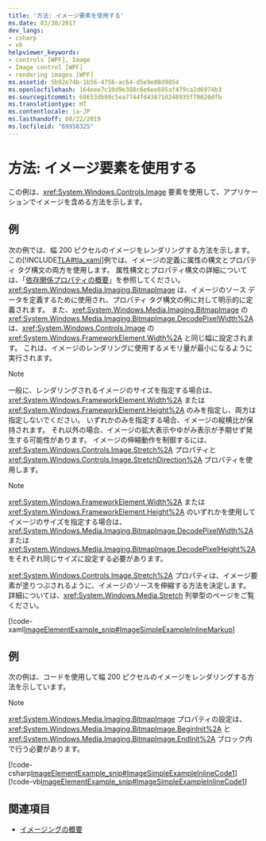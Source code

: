 ```yaml
---
title: '方法: イメージ要素を使用する'
ms.date: 03/30/2017
dev_langs:
- csharp
- vb
helpviewer_keywords:
- controls [WPF], Image
- Image control [WPF]
- rendering images [WPF]
ms.assetid: 5b92e74b-1b56-4756-ac64-d5e9e08d9854
ms.openlocfilehash: 164eee7c10d9e388c6e6ee695af479ca2d6974b3
ms.sourcegitcommit: 68653db98c5ea7744fd438710248935f70020dfb
ms.translationtype: HT
ms.contentlocale: ja-JP
ms.lasthandoff: 08/22/2019
ms.locfileid: "69958325"
---
```

# <a name="how-to-use-the-image-element"></a>方法: イメージ要素を使用する
この例は、<xref:System.Windows.Controls.Image> 要素を使用して、アプリケーションでイメージを含める方法を示します。  
  
## <a name="example"></a>例  
 次の例では、幅 200 ピクセルのイメージをレンダリングする方法を示します。 この[!INCLUDE[TLA#tla_xaml](../../../../includes/tlasharptla-xaml-md.md)]例では、イメージの定義に属性の構文とプロパティ タグ構文の両方を使用します。 属性構文とプロパティ構文の詳細については、「[依存関係プロパティの概要](../advanced/dependency-properties-overview.md)」を参照してください。 <xref:System.Windows.Media.Imaging.BitmapImage> は、イメージのソース データを定義するために使用され、プロパティ タグ構文の例に対して明示的に定義されます。 また、<xref:System.Windows.Media.Imaging.BitmapImage> の <xref:System.Windows.Media.Imaging.BitmapImage.DecodePixelWidth%2A> は、<xref:System.Windows.Controls.Image> の <xref:System.Windows.FrameworkElement.Width%2A> と同じ幅に設定されます。 これは、イメージのレンダリングに使用するメモリ量が最小になるように実行されます。  
  
> [!NOTE]
> 一般に、レンダリングされるイメージのサイズを指定する場合は、<xref:System.Windows.FrameworkElement.Width%2A> または <xref:System.Windows.FrameworkElement.Height%2A> のみを指定し、両方は指定しないでください。 いずれかのみを指定する場合、イメージの縦横比が保持されます。 それ以外の場合、イメージの拡大表示やゆがみ表示が予期せず発生する可能性があります。 イメージの伸縮動作を制御するには、<xref:System.Windows.Controls.Image.Stretch%2A> プロパティと <xref:System.Windows.Controls.Image.StretchDirection%2A> プロパティを使用します。  
  
> [!NOTE]
> <xref:System.Windows.FrameworkElement.Width%2A> または <xref:System.Windows.FrameworkElement.Height%2A> のいずれかを使用してイメージのサイズを指定する場合は、<xref:System.Windows.Media.Imaging.BitmapImage.DecodePixelWidth%2A> または <xref:System.Windows.Media.Imaging.BitmapImage.DecodePixelHeight%2A> をそれぞれ同じサイズに設定する必要があります。  
  
 <xref:System.Windows.Controls.Image.Stretch%2A> プロパティは、イメージ要素が塗りつぶされるように、イメージのソースを伸縮する方法を決定します。 詳細については、<xref:System.Windows.Media.Stretch> 列挙型のページをご覧ください。  
  
 [!code-xaml[ImageElementExample_snip#ImageSimpleExampleInlineMarkup](~/samples/snippets/csharp/VS_Snippets_Wpf/ImageElementExample_snip/CSharp/ImageSimpleExample.xaml#imagesimpleexampleinlinemarkup)]  
  
## <a name="example"></a>例  
 次の例は、コードを使用して幅 200 ピクセルのイメージをレンダリングする方法を示しています。  
  
> [!NOTE]
> <xref:System.Windows.Media.Imaging.BitmapImage> プロパティの設定は、<xref:System.Windows.Media.Imaging.BitmapImage.BeginInit%2A> と <xref:System.Windows.Media.Imaging.BitmapImage.EndInit%2A> ブロック内で行う必要があります。  
  
 [!code-csharp[ImageElementExample_snip#ImageSimpleExampleInlineCode1](~/samples/snippets/csharp/VS_Snippets_Wpf/ImageElementExample_snip/CSharp/ImageSimpleExample.xaml.cs#imagesimpleexampleinlinecode1)]
 [!code-vb[ImageElementExample_snip#ImageSimpleExampleInlineCode1](~/samples/snippets/visualbasic/VS_Snippets_Wpf/ImageElementExample_snip/VB/ImageSimpleExample.xaml.vb#imagesimpleexampleinlinecode1)]  
  
## <a name="see-also"></a>関連項目

- [イメージングの概要](../graphics-multimedia/imaging-overview.md)
